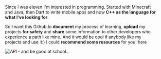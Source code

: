 Since I was eleven I'm interested in programming.
Started with Minecraft and Java, then Dart to write mobile apps and now **C++ as the language for what I've looking for**.

So I want this Github to **document** my process of learning, **upload** my projects **for safety** and **share** some information to other developers who experience a path like mine.
And it would be cool if anybody like my projects and use it:) I could **recommend some resources** for you: here

![API](https://img.shields.io/badge/Yet_it_is_planned-Update_codebase_of_Shutter,_bring_ayse_forwards-8A2BE2) - and be good at school...

